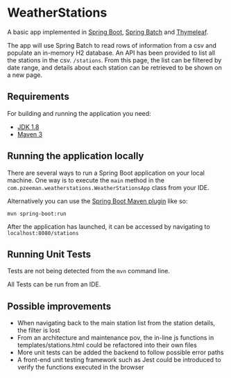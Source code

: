 # WeatherStations

A basic app implemented in [Spring Boot](http://projects.spring.io/spring-boot/), [Spring Batch](https://spring.io/projects/spring-batch) and [Thymeleaf](https://www.thymeleaf.org).

The app will use Spring Batch to read rows of information from a csv and populate an in-memory H2 database.
An API has been provided to list all the stations in the csv. ``/stations``.  From this page, the list can be filtered by date range, and details about each station can be retrieved to be shown on a new page.

## Requirements

For building and running the application you need:

- [JDK 1.8](http://www.oracle.com/technetwork/java/javase/downloads/jdk8-downloads-2133151.html)
- [Maven 3](https://maven.apache.org)

## Running the application locally

There are several ways to run a Spring Boot application on your local machine. One way is to execute the `main` method in the `com.pzeeman.weatherstations.WeatherStationsApp` class from your IDE.

Alternatively you can use the [Spring Boot Maven plugin](https://docs.spring.io/spring-boot/docs/current/reference/html/build-tool-plugins-maven-plugin.html) like so:

```shell
mvn spring-boot:run
```

After the application has launched, it can be accessed by navigating to ``localhost:8080/stations``

## Running Unit Tests

Tests are not being detected from the ```mvn``` command line.

All Tests can be run from an IDE.

## Possible improvements
- When navigating back to the main station list from the station details, the filter is lost
- From an architecture and maintenance pov, the in-line js functions in templates/stations.html could be refactored
  into their own files
- More unit tests can be added the backend to follow possible error paths
- A front-end unit testing framework such as Jest could be introduced to verify the
 functions executed in the browser

